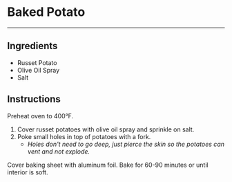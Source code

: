 # Baked Potato
---
## Ingredients
- Russet Potato
- Olive Oil Spray
- Salt

## Instructions
Preheat oven to 400°F.

1. Cover russet potatoes with olive oil spray and sprinkle on salt.
2. Poke small holes in top of potatoes with a fork.
   - _Holes don't need to go deep, just pierce the skin so the potatoes can vent and not explode._

Cover baking sheet with aluminum foil. Bake for 60-90 minutes or until interior is soft.
